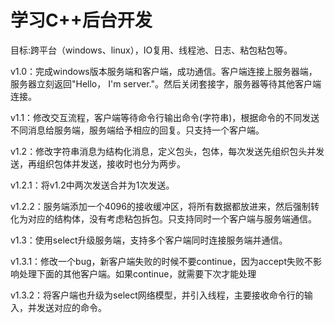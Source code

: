 # 学习C++后台开发

目标:跨平台（windows、linux），IO复用、线程池、日志、粘包粘包等。

v1.0：完成windows版本服务端和客户端，成功通信。客户端连接上服务器端，服务器立刻返回"Hello， I'm server."。然后关闭套接字，服务器等待其他客户端连接。

v1.1：修改交互流程，客户端等待命令行输出命令(字符串)，根据命令的不同发送不同消息给服务端，服务端给予相应的回复。只支持一个客户端。

v1.2：修改字符串消息为结构化消息，定义包头，包体，每次发送先组织包头并发送，再组织包体并发送，接收时也分为两步。

v1.2.1：将v1.2中两次发送合并为1次发送。

v1.2.2：服务端添加一个4096的接收缓冲区，将所有数据都放进来，然后强制转化为对应的结构体，没有考虑粘包拆包。只支持同时一个客户端与服务端通信。

v1.3：使用select升级服务端，支持多个客户端同时连接服务端并通信。

v1.3.1：修改一个bug，新客户端失败的时候不要continue，因为accept失败不影响处理下面的其他客户端。如果continue，就需要下次才能处理

v1.3.2：将客户端也升级为select网络模型，并引入线程，主要接收命令行的输入，并发送对应的命令。